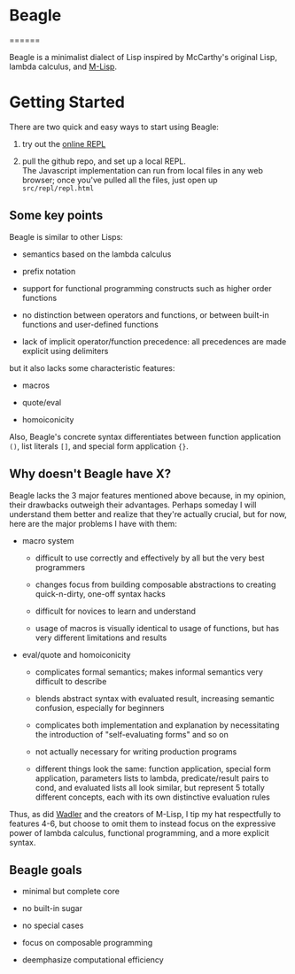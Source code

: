 # Beagle #
======

Beagle is a minimalist dialect of Lisp inspired by McCarthy's original Lisp, 
lambda calculus, and 
[M-Lisp](http://citeseerx.ist.psu.edu/viewdoc/summary?doi=10.1.1.40.4948).


# Getting Started #

There are two quick and easy ways to start using Beagle:

 1. try out the [online REPL](http://mattfenwick.github.com/Beagle/src/repl/repl.html)

 2. pull the github repo, and set up a local REPL.  
    The Javascript implementation can run from local files in any web browser;
    once you've pulled all the files, just open up `src/repl/repl.html`
    

## Some key points ##

Beagle is similar to other Lisps:

 - semantics based on the lambda calculus

 - prefix notation
 
 - support for functional programming constructs such as higher order functions
 
 - no distinction between operators and functions, or between built-in 
   functions and user-defined functions
 
 - lack of implicit operator/function precedence:  all precedences are
   made explicit using delimiters

but it also lacks some characteristic features:

 - macros
 
 - quote/eval
 
 - homoiconicity
 
Also, Beagle's concrete syntax differentiates between function application `()`,
list literals `[]`, and special form application `{}`.



## Why doesn't Beagle have X? ##
  
Beagle lacks the 3 major features mentioned above because, in my opinion, their
drawbacks outweigh their advantages.  Perhaps someday I will understand them 
better and realize that they're actually crucial, but for now, here are the major
problems I have with them:

 - macro system
 
   - difficult to use correctly and effectively by all but the very best programmers
   
   - changes focus from building composable abstractions to creating 
     quick-n-dirty, one-off syntax hacks 
 
   - difficult for novices to learn and understand
   
   - usage of macros is visually identical to usage of functions, but
     has very different limitations and results
   
 - eval/quote and homoiconicity

   - complicates formal semantics; makes informal semantics very difficult to describe
 
   - blends abstract syntax with evaluated result, increasing semantic confusion,
     especially for beginners
     
   - complicates both implementation and explanation by necessitating the 
     introduction of "self-evaluating forms" and so on
     
   - not actually necessary for writing production programs
   
   - different things look the same:  function application, special form application, 
     parameters lists to lambda, predicate/result pairs to cond, and evaluated lists
     all look similar, but represent 5 totally different concepts, each with its own
     distinctive evaluation rules
      
Thus, as did [Wadler](http://www.wisdomandwonder.com/link/1055/why-calculating-is-better-than-scheming)
and the creators of M-Lisp, I tip my hat respectfully to features 4-6, but choose to
omit them to instead focus on the expressive power of lambda calculus, functional
programming, and a more explicit syntax.



## Beagle goals ##

 - minimal but complete core

 - no built-in sugar

 - no special cases

 - focus on composable programming

 - deemphasize computational efficiency

